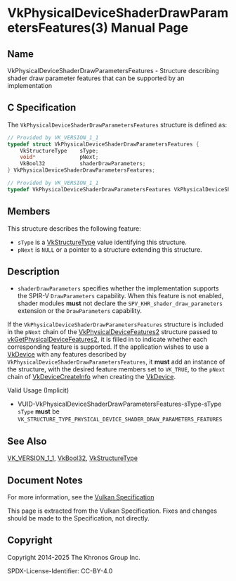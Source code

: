 # VkPhysicalDeviceShaderDrawParametersFeatures(3) Manual Page

## Name

VkPhysicalDeviceShaderDrawParametersFeatures - Structure describing shader draw parameter features that can be supported by an implementation



## [](#_c_specification)C Specification

The `VkPhysicalDeviceShaderDrawParametersFeatures` structure is defined as:

```c++
// Provided by VK_VERSION_1_1
typedef struct VkPhysicalDeviceShaderDrawParametersFeatures {
    VkStructureType    sType;
    void*              pNext;
    VkBool32           shaderDrawParameters;
} VkPhysicalDeviceShaderDrawParametersFeatures;
```

```c++
// Provided by VK_VERSION_1_1
typedef VkPhysicalDeviceShaderDrawParametersFeatures VkPhysicalDeviceShaderDrawParameterFeatures;
```

## [](#_members)Members

This structure describes the following feature:

- `sType` is a [VkStructureType](https://registry.khronos.org/vulkan/specs/latest/man/html/VkStructureType.html) value identifying this structure.
- `pNext` is `NULL` or a pointer to a structure extending this structure.

## [](#_description)Description

- []()`shaderDrawParameters` specifies whether the implementation supports the SPIR-V `DrawParameters` capability. When this feature is not enabled, shader modules **must** not declare the `SPV_KHR_shader_draw_parameters` extension or the `DrawParameters` capability.

If the `VkPhysicalDeviceShaderDrawParametersFeatures` structure is included in the `pNext` chain of the [VkPhysicalDeviceFeatures2](https://registry.khronos.org/vulkan/specs/latest/man/html/VkPhysicalDeviceFeatures2.html) structure passed to [vkGetPhysicalDeviceFeatures2](https://registry.khronos.org/vulkan/specs/latest/man/html/vkGetPhysicalDeviceFeatures2.html), it is filled in to indicate whether each corresponding feature is supported. If the application wishes to use a [VkDevice](https://registry.khronos.org/vulkan/specs/latest/man/html/VkDevice.html) with any features described by `VkPhysicalDeviceShaderDrawParametersFeatures`, it **must** add an instance of the structure, with the desired feature members set to `VK_TRUE`, to the `pNext` chain of [VkDeviceCreateInfo](https://registry.khronos.org/vulkan/specs/latest/man/html/VkDeviceCreateInfo.html) when creating the [VkDevice](https://registry.khronos.org/vulkan/specs/latest/man/html/VkDevice.html).

Valid Usage (Implicit)

- [](#VUID-VkPhysicalDeviceShaderDrawParametersFeatures-sType-sType)VUID-VkPhysicalDeviceShaderDrawParametersFeatures-sType-sType  
  `sType` **must** be `VK_STRUCTURE_TYPE_PHYSICAL_DEVICE_SHADER_DRAW_PARAMETERS_FEATURES`

## [](#_see_also)See Also

[VK\_VERSION\_1\_1](https://registry.khronos.org/vulkan/specs/latest/man/html/VK_VERSION_1_1.html), [VkBool32](https://registry.khronos.org/vulkan/specs/latest/man/html/VkBool32.html), [VkStructureType](https://registry.khronos.org/vulkan/specs/latest/man/html/VkStructureType.html)

## [](#_document_notes)Document Notes

For more information, see the [Vulkan Specification](https://registry.khronos.org/vulkan/specs/latest/html/vkspec.html#VkPhysicalDeviceShaderDrawParametersFeatures)

This page is extracted from the Vulkan Specification. Fixes and changes should be made to the Specification, not directly.

## [](#_copyright)Copyright

Copyright 2014-2025 The Khronos Group Inc.

SPDX-License-Identifier: CC-BY-4.0